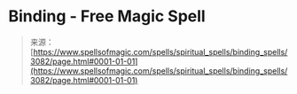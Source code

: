 <!--yml
category: 未分类
date: 2024-06-12 18:36:52
-->

# Binding - Free Magic Spell

> 来源：[https://www.spellsofmagic.com/spells/spiritual_spells/binding_spells/3082/page.html#0001-01-01](https://www.spellsofmagic.com/spells/spiritual_spells/binding_spells/3082/page.html#0001-01-01)